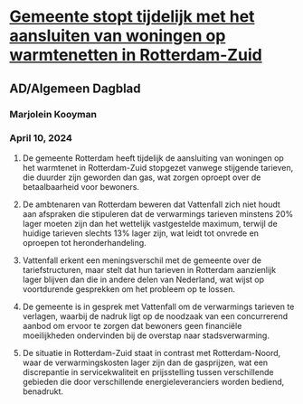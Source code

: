 # [Gemeente stopt tijdelijk met het aansluiten van woningen op warmtenetten in Rotterdam-Zuid](https://advance.lexis.com/api/document?collection=news&id=urn:contentItem:6BS4-2HN1-JBHV-K286-00000-00&context=1519360)
## AD/Algemeen Dagblad
### Marjolein Kooyman
### April 10, 2024

1. De gemeente Rotterdam heeft tijdelijk de aansluiting van woningen op het warmtenet in Rotterdam-Zuid stopgezet vanwege stijgende tarieven, die duurder zijn geworden dan gas, wat zorgen oproept over de betaalbaarheid voor bewoners.

2. De ambtenaren van Rotterdam beweren dat Vattenfall zich niet houdt aan afspraken die stipuleren dat de verwarmings tarieven minstens 20% lager moeten zijn dan het wettelijk vastgestelde maximum, terwijl de huidige tarieven slechts 13% lager zijn, wat leidt tot onvrede en oproepen tot heronderhandeling.

3. Vattenfall erkent een meningsverschil met de gemeente over de tariefstructuren, maar stelt dat hun tarieven in Rotterdam aanzienlijk lager blijven dan die in andere delen van Nederland, wat wijst op voortdurende gesprekken om het probleem op te lossen.

4. De gemeente is in gesprek met Vattenfall om de verwarmings tarieven te verlagen, waarbij de nadruk ligt op de noodzaak van een concurrerend aanbod om ervoor te zorgen dat bewoners geen financiële moeilijkheden ondervinden bij de overstap naar stadsverwarming.

5. De situatie in Rotterdam-Zuid staat in contrast met Rotterdam-Noord, waar de verwarmingskosten lager zijn dan de gasprijzen, wat een discrepantie in servicekwaliteit en prijsstelling tussen verschillende gebieden die door verschillende energieleveranciers worden bediend, benadrukt.